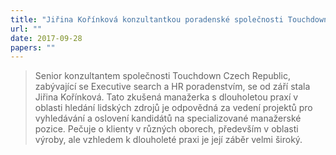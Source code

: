 ```yaml
---
title: "Jiřina Kořínková konzultantkou poradenské společnosti Touchdown"
url: ""
date: 2017-09-28
papers: ""
---
```


> Senior konzultantem společnosti Touchdown Czech Republic, zabývající se Executive search a HR poradenstvím, se od září stala Jiřina Kořínková. Tato zkušená manažerka s dlouholetou praxí v oblasti hledání lidských zdrojů je odpovědná za vedení projektů pro vyhledávání a oslovení kandidátů na specializované manažerské pozice. Pečuje o klienty v různých oborech, především v oblasti výroby, ale vzhledem k dlouholeté praxi je její záběr velmi široký.

